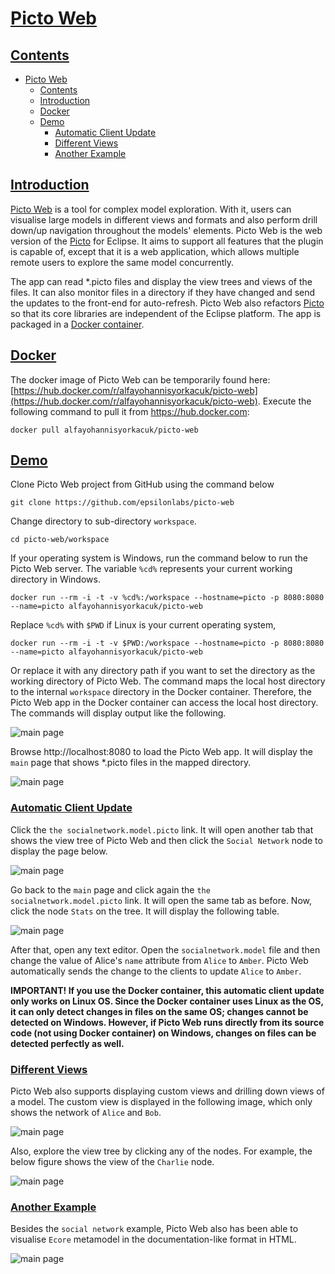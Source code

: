# [Picto Web](#contents)

## [Contents](#contents)
- [Picto Web](#picto-web)
  - [Contents](#contents)
  - [Introduction](#introduction)
  - [Docker](#docker)
  - [Demo](#demo)
    - [Automatic Client Update](#automatic-client-update)
    - [Different Views](#different-views)
    - [Another Example](#another-example)

## [Introduction](#contents)
[Picto Web](https://github.com/epsilonlabs/picto-web) is a tool for complex model exploration. With it, users can visualise large models in different views and formats and also perform drill down/up navigation throughout the models' elements. Picto Web is the web version of the [Picto](https://www.eclipse.org/epsilon/doc/picto/) for Eclipse. It aims to support all features that the plugin is capable of, except that it is a web application, which allows multiple remote users to explore the same model concurrently. 

The app can read *.picto files and display the view trees and views of the files. It can also monitor files in a directory if they have changed and send the updates to the front-end for auto-refresh. Picto Web also refactors [Picto](https://www.eclipse.org/epsilon/doc/picto/) so that its core libraries are independent of the Eclipse platform. The app is packaged in a [Docker container](https://hub.docker.com/r/alfayohannisyorkacuk/picto-web).

## [Docker](#contents)
The docker image of Picto Web can be temporarily found here: [https://hub.docker.com/r/alfayohannisyorkacuk/picto-web](https://hub.docker.com/r/alfayohannisyorkacuk/picto-web). Execute the following command to pull it from https://hub.docker.com:
```
docker pull alfayohannisyorkacuk/picto-web
```

## [Demo](#contents)
Clone Picto Web project from GitHub using the command below 
```
git clone https://github.com/epsilonlabs/picto-web
```
Change directory to sub-directory `workspace`.
```
cd picto-web/workspace
```
If your operating system is Windows, run the command below to run the Picto Web server. The variable `%cd%` represents your current working directory in Windows. 
```
docker run --rm -i -t -v %cd%:/workspace --hostname=picto -p 8080:8080 --name=picto alfayohannisyorkacuk/picto-web
```
Replace `%cd%` with `$PWD` if Linux is your current operating system, 
```
docker run --rm -i -t -v $PWD:/workspace --hostname=picto -p 8080:8080 --name=picto alfayohannisyorkacuk/picto-web
```
Or replace it with any directory path if you want to set the directory as the working directory of Picto Web. The command maps the local host directory to the internal `workspace` directory in the Docker container. Therefore, the Picto Web app in the Docker container can access the local host directory. The commands will display output like the following.

![main page](images/docker.png)

Browse http://localhost:8080 to load the Picto Web app. It will display the `main` page that shows *.picto files in the mapped directory.

![main page](images/main_page.png)


### [Automatic Client Update](#contents)

Click the `the socialnetwork.model.picto` link. It will open another tab that shows the view tree of Picto Web and then click the `Social Network` node to display the page below.

![main page](images/socialnetwork-01.png)

Go back to the `main` page and click again the `the socialnetwork.model.picto` link. It will open the same tab as before. Now, click the node `Stats` on the tree. It will display the following table.

![main page](images/table-01.png)

After that, open any text editor. Open the `socialnetwork.model` file and then change the value of Alice's `name` attribute from `Alice` to `Amber`. Picto Web automatically sends the change to the clients to update `Alice` to `Amber`.

**IMPORTANT! If you use the Docker container, this automatic client update only works on Linux OS. Since the Docker container uses Linux as the OS, it can only detect changes in files on the same OS; changes cannot be detected on Windows. However, if Picto Web runs directly from its source code (not using Docker container) on Windows, changes on files can be detected perfectly as well.**

### [Different Views](#contents)

Picto Web also supports displaying custom views and drilling down views of a model. The custom view is displayed in the following image, which only shows the network of `Alice` and `Bob`.

![main page](images/custom.png)

Also, explore the view tree by clicking any of the nodes. For example, the below figure shows the view of the `Charlie` node.

![main page](images/drilldown.png)

### [Another Example](#contents)
Besides the `social network` example, Picto Web also has been able to visualise `Ecore` metamodel in the documentation-like format in HTML.

![main page](images/ecore.png)
